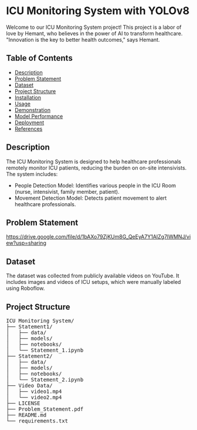 # ICU Monitoring System with YOLOv8

Welcome to our ICU Monitoring System project! This project is a labor of love by Hemant, who believes in the power of AI to transform healthcare. "Innovation is the key to better health outcomes," says Hemant.

## Table of Contents
- [Description](#description)
- [Problem Statement](#problem-statement)
- [Dataset](#dataset)
- [Project Structure](#project-structure)
- [Installation](#installation)
- [Usage](#usage)
- [Demonstration](#demonstration)
- [Model Performance](#model-performance)
- [Deployment](#deployment)
- [References](#references)

## Description
The ICU Monitoring System is designed to help healthcare professionals remotely monitor ICU patients, reducing the burden on on-site intensivists. The system includes:

- People Detection Model: Identifies various people in the ICU Room (nurse, intensivist, family member, patient).
- Movement Detection Model: Detects patient movement to alert healthcare professionals.

## Problem Statement
https://drive.google.com/file/d/1bAXo79ZjKUm8G_QeEyA7Y1AIZg7IWMNJ/view?usp=sharing

## Dataset
The dataset was collected from publicly available videos on YouTube. It includes images and videos of ICU setups, which were manually labeled using Roboflow.

## Project Structure
<pre>
ICU Monitoring System/
├── Statement1/
│   ├── data/
│   ├── models/
│   ├── notebooks/
│   └── Statement_1.ipynb
├── Statement2/
│   ├── data/
│   ├── models/
│   ├── notebooks/
│   └── Statement_2.ipynb
├── Video Data/
│   ├── video1.mp4
│   └── video2.mp4
├── LICENSE
├── Problem_Statement.pdf
├── README.md
└── requirements.txt
</pre>

